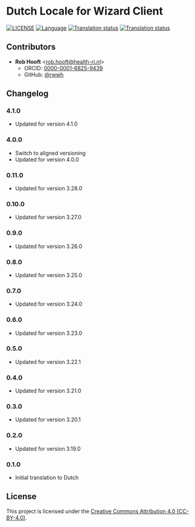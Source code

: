 # Dutch Locale for Wizard Client

[![LICENSE](https://img.shields.io/github/license/ds-wizard/wizard-client-locales)](LICENSE)
[![Language](https://img.shields.io/badge/ISO%20639--1-nl-blue)](https://en.wikipedia.org/wiki/Dutch_language)
[![Translation status](https://img.shields.io/badge/translated-100%25-brightgreen)](https://localize.ds-wizard.org/engage/wizard-client/nl/)
[![Translation status](https://localize.ds-wizard.org/widgets/wizard-client/nl/wizard-client-4-1-0/svg-badge.svg)](https://localize.ds-wizard.org/engage/wizard-client/nl/)

## Contributors

* **Rob Hooft** <[rob.hooft@health-ri.nl](mailto:rob.hooft@health-ri.nl)>
  * ORCID: [0000-0001-6825-9439](https://orcid.org/0000-0001-6825-9439)
  * GitHub: [@rwwh](https://github.com/rwwh)


## Changelog

### 4.1.0

* Updated for version 4.1.0

### 4.0.0

* Switch to aligned versioning
* Updated for version 4.0.0

### 0.11.0

* Updated for version 3.28.0

### 0.10.0

* Updated for version 3.27.0

### 0.9.0

* Updated for version 3.26.0

### 0.8.0

* Updated for version 3.25.0

### 0.7.0

* Updated for version 3.24.0

### 0.6.0

* Updated for version 3.23.0

### 0.5.0

* Updated for version 3.22.1

### 0.4.0

* Updated for version 3.21.0

### 0.3.0

* Updated for version 3.20.1

### 0.2.0

* Updated for version 3.19.0

### 0.1.0

* Initial translation to Dutch


## License

This project is licensed under the [Creative Commons Attribution 4.0 (CC-BY-4.0)](https://creativecommons.org/licenses/by/4.0/).
